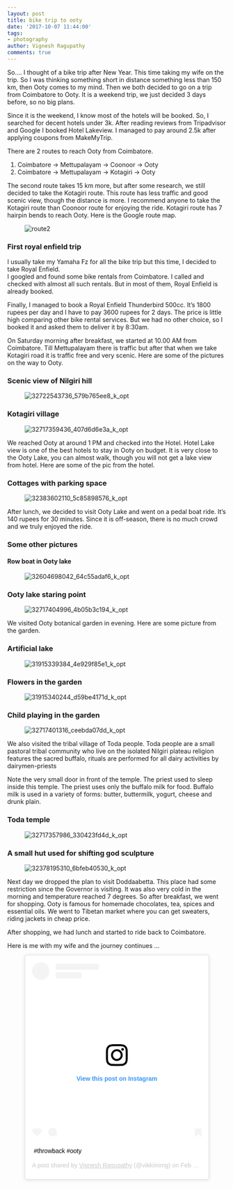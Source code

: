 ```yaml
---
layout: post
title: bike trip to ooty
date: '2017-10-07 11:44:00'
tags:
- photography
author: Vignesh Ragupathy
comments: true
---
```


So…. I thought of a bike trip after New Year. This time taking my wife on the trip. So I was thinking something short in distance something less than 150 km, then Ooty comes to my mind. Then we both decided to go on a trip from Coimbatore to Ooty. It is a weekend trip, we just decided 3 days before, so no big plans.

Since it is the weekend, I know most of the hotels will be booked. So, I searched for decent hotels under 3k. After reading reviews from Tripadvisor and Google I booked Hotel Lakeview. I managed to pay around 2.5k after applying coupons from MakeMyTrip.

There are 2 routes to reach Ooty from Coimbatore.

1. Coimbatore -\> Mettupalayam -\> Coonoor -\> Ooty
2. Coimbatore -\> Mettupalayam -\> Kotagiri -\> Ooty

The second route takes 15 km more, but after some research, we still decided to take the Kotagiri route. This route has less traffic and good scenic view, though the distance is more. I recommend anyone to take the Kotagiri route than Coonoor route for enjoying the ride. Kotagiri route has 7 hairpin bends to reach Ooty. Here is the Google route map.

<!--kg-card-begin: image--><figure class="kg-card kg-image-card"><img src="https://farm1.staticflickr.com/644/31949932483_1537f28014_z.jpg" class="kg-image" alt="route2"></figure><!--kg-card-end: image-->
### First royal enfield trip

I usually take my Yamaha Fz for all the bike trip but this time, I decided to take Royal Enfield.  
I googled and found some bike rentals from Coimbatore. I called and checked with almost all such rentals. But in most of them, Royal Enfield is already booked.

Finally, I managed to book a Royal Enfield Thunderbird 500cc. It’s 1800 rupees per day and I have to pay 3600 rupees for 2 days. The price is little high comparing other bike rental services. But we had no other choice, so I booked it and asked them to deliver it by 8:30am.

On Saturday morning after breakfast, we started at 10.00 AM from Coimbatore. Till Mettupalayam there is traffic but after that when we take Kotagiri road it is traffic free and very scenic. Here are some of the pictures on the way to Ooty.

### Scenic view of Nilgiri hill
<!--kg-card-begin: image--><figure class="kg-card kg-image-card"><img src="/content/images/2019/02/32722543736_579b765ee8_k_opt.jpg" class="kg-image" alt="32722543736_579b765ee8_k_opt"></figure><!--kg-card-end: image-->
### Kotagiri village
<!--kg-card-begin: image--><figure class="kg-card kg-image-card"><img src="/content/images/2019/02/32717359436_407d6d6e3a_k_opt.jpg" class="kg-image" alt="32717359436_407d6d6e3a_k_opt"></figure><!--kg-card-end: image-->

We reached Ooty at around 1 PM and checked into the Hotel. Hotel Lake view is one of the best hotels to stay in Ooty on budget. It is very close to the Ooty Lake, you can almost walk, though you will not get a lake view from hotel. Here are some of the pic from the hotel.

### Cottages with parking space
<!--kg-card-begin: image--><figure class="kg-card kg-image-card"><img src="/content/images/2019/02/32383602110_5c85898576_k_opt.jpg" class="kg-image" alt="32383602110_5c85898576_k_opt"></figure><!--kg-card-end: image-->

After lunch, we decided to visit Ooty Lake and went on a pedal boat ride. It’s 140 rupees for 30 minutes. Since it is off-season, there is no much crowd and we truly enjoyed the ride.

### Some other pictures

#### Row boat in Ooty lake
<!--kg-card-begin: image--><figure class="kg-card kg-image-card"><img src="/content/images/2019/02/32604698042_64c55adaf6_k_opt.jpg" class="kg-image" alt="32604698042_64c55adaf6_k_opt"></figure><!--kg-card-end: image-->
### Ooty lake staring point
<!--kg-card-begin: image--><figure class="kg-card kg-image-card"><img src="/content/images/2019/02/32717404996_4b05b3c194_k_opt.jpg" class="kg-image" alt="32717404996_4b05b3c194_k_opt"></figure><!--kg-card-end: image-->

We visited Ooty botanical garden in evening. Here are some picture from the garden.

### Artificial lake
<!--kg-card-begin: image--><figure class="kg-card kg-image-card"><img src="/content/images/2019/02/31915339384_4e929f85e1_k_opt.jpg" class="kg-image" alt="31915339384_4e929f85e1_k_opt"></figure><!--kg-card-end: image-->
### Flowers in the garden
<!--kg-card-begin: image--><figure class="kg-card kg-image-card"><img src="/content/images/2019/02/31915340244_d59be4171d_k_opt.jpg" class="kg-image" alt="31915340244_d59be4171d_k_opt"></figure><!--kg-card-end: image-->
### Child playing in the garden
<!--kg-card-begin: image--><figure class="kg-card kg-image-card"><img src="/content/images/2019/02/32717401316_ceebda07dd_k_opt.jpg" class="kg-image" alt="32717401316_ceebda07dd_k_opt"></figure><!--kg-card-end: image-->

We also visited the tribal village of Toda people. Toda people are a small pastoral tribal community who live on the isolated Nilgiri plateau religion features the sacred buffalo, rituals are performed for all dairy activities by dairymen-priests

Note the very small door in front of the temple. The priest used to sleep inside this temple. The priest uses only the buffalo milk for food. Buffalo milk is used in a variety of forms: butter, buttermilk, yogurt, cheese and drunk plain.

### Toda temple
<!--kg-card-begin: image--><figure class="kg-card kg-image-card"><img src="/content/images/2019/02/32717357986_330423fd4d_k_opt.jpg" class="kg-image" alt="32717357986_330423fd4d_k_opt"></figure><!--kg-card-end: image-->
### A small hut used for shifting god sculpture
<!--kg-card-begin: image--><figure class="kg-card kg-image-card"><img src="/content/images/2019/02/32378195310_6bfeb40530_k_opt.jpg" class="kg-image" alt="32378195310_6bfeb40530_k_opt"></figure><!--kg-card-end: image-->

Next day we dropped the plan to visit Doddaabetta. This place had some restriction since the Governor is visiting. It was also very cold in the morning and temperature reached 7 degrees. So after breakfast, we went for shopping. Ooty is famous for homemade chocolates, tea, spices and essential oils. We went to Tibetan market where you can get sweaters, riding jackets in cheap price.

After shopping, we had lunch and started to ride back to Coimbatore.

Here is me with my wife and the journey continues …

<!--kg-card-begin: embed--><figure class="kg-card kg-embed-card"><blockquote class="instagram-media" data-instgrm-captioned data-instgrm-permalink="https://www.instagram.com/p/BuQspq8BDoL/?utm_source=ig_embed&amp;utm_campaign=loading" data-instgrm-version="12" style=" background:#FFF; border:0; border-radius:3px; box-shadow:0 0 1px 0 rgba(0,0,0,0.5),0 1px 10px 0 rgba(0,0,0,0.15); margin: 1px; max-width:658px; min-width:326px; padding:0; width:99.375%; width:-webkit-calc(100% - 2px); width:calc(100% - 2px);"><div style="padding:16px;"> <a href="https://www.instagram.com/p/BuQspq8BDoL/?utm_source=ig_embed&amp;utm_campaign=loading" style=" background:#FFFFFF; line-height:0; padding:0 0; text-align:center; text-decoration:none; width:100%;" target="_blank"> <div style=" display: flex; flex-direction: row; align-items: center;"> <div style="background-color: #F4F4F4; border-radius: 50%; flex-grow: 0; height: 40px; margin-right: 14px; width: 40px;"></div> <div style="display: flex; flex-direction: column; flex-grow: 1; justify-content: center;"> <div style=" background-color: #F4F4F4; border-radius: 4px; flex-grow: 0; height: 14px; margin-bottom: 6px; width: 100px;"></div> <div style=" background-color: #F4F4F4; border-radius: 4px; flex-grow: 0; height: 14px; width: 60px;"></div>
</div>
</div>
<div style="padding: 19% 0;"></div> <div style="display:block; height:50px; margin:0 auto 12px; width:50px;"><svg width="50px" height="50px" viewbox="0 0 60 60" version="1.1" xmlns="https://www.w3.org/2000/svg" xmlns:xlink="https://www.w3.org/1999/xlink"><g stroke="none" stroke-width="1" fill="none" fill-rule="evenodd"><g transform="translate(-511.000000, -20.000000)" fill="#000000"><g><path d="M556.869,30.41 C554.814,30.41 553.148,32.076 553.148,34.131 C553.148,36.186 554.814,37.852 556.869,37.852 C558.924,37.852 560.59,36.186 560.59,34.131 C560.59,32.076 558.924,30.41 556.869,30.41 M541,60.657 C535.114,60.657 530.342,55.887 530.342,50 C530.342,44.114 535.114,39.342 541,39.342 C546.887,39.342 551.658,44.114 551.658,50 C551.658,55.887 546.887,60.657 541,60.657 M541,33.886 C532.1,33.886 524.886,41.1 524.886,50 C524.886,58.899 532.1,66.113 541,66.113 C549.9,66.113 557.115,58.899 557.115,50 C557.115,41.1 549.9,33.886 541,33.886 M565.378,62.101 C565.244,65.022 564.756,66.606 564.346,67.663 C563.803,69.06 563.154,70.057 562.106,71.106 C561.058,72.155 560.06,72.803 558.662,73.347 C557.607,73.757 556.021,74.244 553.102,74.378 C549.944,74.521 548.997,74.552 541,74.552 C533.003,74.552 532.056,74.521 528.898,74.378 C525.979,74.244 524.393,73.757 523.338,73.347 C521.94,72.803 520.942,72.155 519.894,71.106 C518.846,70.057 518.197,69.06 517.654,67.663 C517.244,66.606 516.755,65.022 516.623,62.101 C516.479,58.943 516.448,57.996 516.448,50 C516.448,42.003 516.479,41.056 516.623,37.899 C516.755,34.978 517.244,33.391 517.654,32.338 C518.197,30.938 518.846,29.942 519.894,28.894 C520.942,27.846 521.94,27.196 523.338,26.654 C524.393,26.244 525.979,25.756 528.898,25.623 C532.057,25.479 533.004,25.448 541,25.448 C548.997,25.448 549.943,25.479 553.102,25.623 C556.021,25.756 557.607,26.244 558.662,26.654 C560.06,27.196 561.058,27.846 562.106,28.894 C563.154,29.942 563.803,30.938 564.346,32.338 C564.756,33.391 565.244,34.978 565.378,37.899 C565.522,41.056 565.552,42.003 565.552,50 C565.552,57.996 565.522,58.943 565.378,62.101 M570.82,37.631 C570.674,34.438 570.167,32.258 569.425,30.349 C568.659,28.377 567.633,26.702 565.965,25.035 C564.297,23.368 562.623,22.342 560.652,21.575 C558.743,20.834 556.562,20.326 553.369,20.18 C550.169,20.033 549.148,20 541,20 C532.853,20 531.831,20.033 528.631,20.18 C525.438,20.326 523.257,20.834 521.349,21.575 C519.376,22.342 517.703,23.368 516.035,25.035 C514.368,26.702 513.342,28.377 512.574,30.349 C511.834,32.258 511.326,34.438 511.181,37.631 C511.035,40.831 511,41.851 511,50 C511,58.147 511.035,59.17 511.181,62.369 C511.326,65.562 511.834,67.743 512.574,69.651 C513.342,71.625 514.368,73.296 516.035,74.965 C517.703,76.634 519.376,77.658 521.349,78.425 C523.257,79.167 525.438,79.673 528.631,79.82 C531.831,79.965 532.853,80.001 541,80.001 C549.148,80.001 550.169,79.965 553.369,79.82 C556.562,79.673 558.743,79.167 560.652,78.425 C562.623,77.658 564.297,76.634 565.965,74.965 C567.633,73.296 568.659,71.625 569.425,69.651 C570.167,67.743 570.674,65.562 570.82,62.369 C570.966,59.17 571,58.147 571,50 C571,41.851 570.966,40.831 570.82,37.631"></path></g></g></g></svg></div>
<div style="padding-top: 8px;"> <div style=" color:#3897f0; font-family:Arial,sans-serif; font-size:14px; font-style:normal; font-weight:550; line-height:18px;"> View this post on Instagram</div>
</div>
<div style="padding: 12.5% 0;"></div> <div style="display: flex; flex-direction: row; margin-bottom: 14px; align-items: center;">
<div> <div style="background-color: #F4F4F4; border-radius: 50%; height: 12.5px; width: 12.5px; transform: translateX(0px) translateY(7px);"></div> <div style="background-color: #F4F4F4; height: 12.5px; transform: rotate(-45deg) translateX(3px) translateY(1px); width: 12.5px; flex-grow: 0; margin-right: 14px; margin-left: 2px;"></div> <div style="background-color: #F4F4F4; border-radius: 50%; height: 12.5px; width: 12.5px; transform: translateX(9px) translateY(-18px);"></div>
</div>
<div style="margin-left: 8px;"> <div style=" background-color: #F4F4F4; border-radius: 50%; flex-grow: 0; height: 20px; width: 20px;"></div> <div style=" width: 0; height: 0; border-top: 2px solid transparent; border-left: 6px solid #f4f4f4; border-bottom: 2px solid transparent; transform: translateX(16px) translateY(-4px) rotate(30deg)"></div>
</div>
<div style="margin-left: auto;"> <div style=" width: 0px; border-top: 8px solid #F4F4F4; border-right: 8px solid transparent; transform: translateY(16px);"></div> <div style=" background-color: #F4F4F4; flex-grow: 0; height: 12px; width: 16px; transform: translateY(-4px);"></div> <div style=" width: 0; height: 0; border-top: 8px solid #F4F4F4; border-left: 8px solid transparent; transform: translateY(-4px) translateX(8px);"></div>
</div>
</div></a> <p style=" margin:8px 0 0 0; padding:0 4px;"> <a href="https://www.instagram.com/p/BuQspq8BDoL/?utm_source=ig_embed&amp;utm_campaign=loading" style=" color:#000; font-family:Arial,sans-serif; font-size:14px; font-style:normal; font-weight:normal; line-height:17px; text-decoration:none; word-wrap:break-word;" target="_blank">#throwback #ooty</a></p> <p style=" color:#c9c8cd; font-family:Arial,sans-serif; font-size:14px; line-height:17px; margin-bottom:0; margin-top:8px; overflow:hidden; padding:8px 0 7px; text-align:center; text-overflow:ellipsis; white-space:nowrap;">A post shared by <a href="https://www.instagram.com/vikkiinimg/?utm_source=ig_embed&amp;utm_campaign=loading" style=" color:#c9c8cd; font-family:Arial,sans-serif; font-size:14px; font-style:normal; font-weight:normal; line-height:17px;" target="_blank"> Vignesh Ragupathy</a> (@vikkiinimg) on <time style=" font-family:Arial,sans-serif; font-size:14px; line-height:17px;" datetime="2019-02-24T10:18:23+00:00">Feb 24, 2019 at 2:18am PST</time></p>
</div></blockquote>
<script async src="//www.instagram.com/embed.js"></script></figure><!--kg-card-end: embed-->
